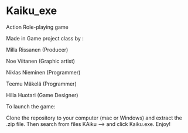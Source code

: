 # Kaiku_exe
Action Role-playing game

Made in Game project class by :

Milla Rissanen	(Producer)

Noe Viitanen 	(Graphic artist)

Niklas Nieminen (Programmer)

Teemu Mäkelä	(Programmer)

Hilla Huotari	(Game Designer)


To launch the game:

Clone the repository to your computer (mac or Windows) and extract the .zip file. Then search from files KAiku --> and click Kaiku.exe. Enjoy!
